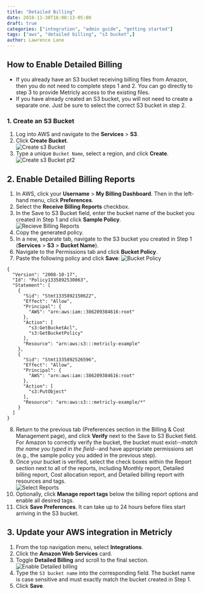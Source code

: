 ```yaml
---
title: "Detailed Billing"
date: 2018-11-30T16:08:13-05:00
draft: true
categories: ["integration", "admin guide", "getting started"]
tags: ["aws", "detailed billing", "s3 bucket",]
author: Lawrence Lane
---
```


## How to Enable Detailed Billing
- If you already have an S3 bucket receiving billing files from Amazon, then you do not need to complete steps 1 and 2. You can go directly to step 3 to provide Metricly access to the existing files.
- If you have already created an S3 bucket, you will not need to create a separate one. Just be sure to select the correct S3 bucket in step 2.

### 1. Create an S3 Bucket

1. Log into AWS and navigate to the **Services** > **S3**.  
2. Click **Create Bucket**.  
![Create s3 Bucket](/images/Detailed-Billing/create-s3-bucket.png)
3. Type a unique `Bucket Name`, select a region, and click **Create**.  
![Create s3 Bucket pt2](/images/Detailed-Billing/create-s3-bucket-pt2.png)

## 2. Enable Detailed Billing Reports
1. In AWS, click your **Username** > **My Billing Dashboard**. Then in the left-hand menu, click **Preferences**.  
2. Select the **Receive Billing Reports** checkbox.  
3. In the Save to S3 Bucket field, enter the bucket name of the bucket you created in Step 1 and click **Sample Policy**.    
![Recieve Billing Reports](/images/Detailed-Billing/recieve-billing-reports.png)
4. Copy the generated policy.
5. In a new, separate tab, navigate to the S3 bucket you created in Step 1 (**Services** > **S3** > **Bucket Name**).
6. Navigate to the Permissions tab and click **Bucket Policy**.
7. Paste the following policy and click **Save**:
![Bucket Policy](/images/Detailed-Billing/bucket-policy.png)

```  
{
  "Version": "2008-10-17",
  "Id": "Policy1335892530063",
  "Statement": [
    {
      "Sid": "Stmt1335892150622",
      "Effect": "Allow",
      "Principal": {
        "AWS": "arn:aws:iam::386209384616:root"
      },
      "Action": [
        "s3:GetBucketAcl",
        "s3:GetBucketPolicy"
      ],
      "Resource": "arn:aws:s3:::metricly-example"
    },
    {
      "Sid": "Stmt1335892526596",
      "Effect": "Allow",
      "Principal": {
        "AWS": "arn:aws:iam::386209384616:root"
      },
      "Action": [
        "s3:PutObject"
      ],
      "Resource": "arn:aws:s3:::metricly-example/*"
    }
  ]
}
```
8. Return to the previous tab (Preferences section in the Billing & Cost Management page), and click **Verify** next to the Save to S3 Bucket field. For Amazon to correctly verify the bucket, the bucket must exist--_match the name you typed in the field_--and have appropriate permissions set (e.g., the sample policy you added in the previous step).  
9. Once your bucket is verified, select the check boxes within the Report section next to all of the reports, including Monthly report, Detailed billing report, Cost allocation report, and Detailed billing report with resources and tags.  
![Select Reports](/images/Detailed-Billing/select-reports.png)
10. Optionally, click **Manage report tags** below the billing report options and enable all desired tags.  
11. Click **Save Preferences**. It can take up to 24 hours before files start arriving in the S3 bucket.  

## 3. Update your AWS integration in Metricly
1. From the top navigation menu, select **Integrations**.
2. Click the **Amazon Web Services** card.
3. Toggle **Detailed Billing** and scroll to the final section.
![Enable Detailed billing](/images/Detailed-Billing/enable-detailed-billing.png)
4. Type the `S3 bucket name` into the corresponding field.
The bucket name is case sensitive and must exactly match the bucket created in Step 1.  
5. Click **Save**.  
